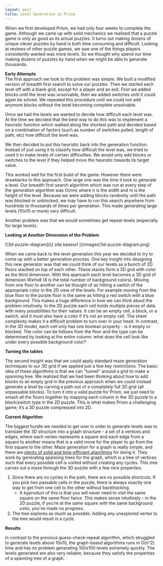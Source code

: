 ```yaml
---
layout: post
title: Level Generation in Prism
---
```


When we first developed Prism, we had only four weeks to complete the game. Although we came up with solid mechanics we realized that a puzzle game is only as good as its actual puzzles. It turns out making dozens of unique clever puzzles by hand is both time consuming and difficult. Looking at reviews of other puzzle games, we saw one of the things players consistently wanted was more levels. So we thought why spend our time making dozens of puzzles by hand when we might be able to generate thousands.  

**Early Attempts**  
The first approach we took to this problem was simple. We built a modified version of breadth first search to solve our puzzles. Then we started each level off with a blank grid, except for a player and an exit. First we added blocks until the level was unsolvable, then we added switches until it could again be solved. We repeated this procedure until we could not add anymore blocks without the level becoming complete unsolvable.  

Once we had the levels we wanted to decide how difficult each level was. At the time we decided that the best way to do this was to implement a heuristic function which walked along the shortest path and decided based on a combination of factors (such as number of switches pulled, length of path, etc) how difficult the level was.  

We then decided to put this heuristic back into the generation function. Instead of just using it to classify how difficult the level was, we tried to used it to make levels of certain difficulties. We would only add blocks or switches to the level if they helped move the heuristic towards its target value.  

This worked well for the first build of the game. However there were drawbacks to this approach. One large one was the time it took to generate a level. Our breadth first search algorithm which was run at every step of the generation algorithm was O(nm) where n is the width and m is the height of the level. Because we were adding blocks randomly until the path was blocked or unblocked, we may have to run this search anywhere from hundreds to thousands of times per generation. This made generating large levels (10x10 or more) very difficult.  


Another problem was that we would sometimes get repeat levels (especially for large levels).  

**Looking at Another Dimension of the Problem**  

![3d-puzzle-diagram]({{ site.baseurl }}/images/3d-puzzle-diagram.png)

When we came back to the level generation this year we decided to try to come up with a better generation process. One key insight into designing this new generator was that we could think of our levels as a bunch of 2D floors stacked on top of each other. These stacks form a 3D grid with color as the third dimension. With this approach each level becomes a 3D grid of dimension WxHx8 (8 is the total number of background colors). Moving from one floor to another can be thought of as hitting a switch of the appropriate color in the 2D view of the levels. For example moving from the blue floor to the purple floor is the same as hitting a red switch with a blue background. This makes a huge difference in how we can think about the problem intuitively. In the 2D puzzle each cell holds multiple pieces of data with many possibilities for their values. It can be an empty cell, a block, or a switch, and it must also have a color if it’s not an empty cell. The sheer complexity makes it a difficult problem to turn over in your head. In contrast, in the 3D model, each cell only has one boolean property - is it empty or blocked. The color can be follows from the floor and the type can be determined by looking at the entire column: what does the cell look like under every possible background color?  

**Turning the tables**  

The second insight was that we could apply standard maze generation techniques to our 3D grid if we applied just a few key restrictions. The basic idea of these algorithms is that we can "tunnel" around a grid to make a spanning tree. We realized that we had been thinking about how to add blocks to an empty grid in the previous approach when we could instead generate a level by carving a path out of a completely full 3D grid (all unpassable blocks). To turn it into a valid puzzle for Prism, we just need to smash all the floors together by mapping each column in the 3D puzzle to a block/switch type in the 2D puzzle. This is what makes Prism a challenging game; it’s a 3D puzzle compressed into 2D.  


**Current Algorithm**  

The biggest hurdle we needed to get over in order to generate levels was to translate the 3D structure into a graph structure - a set of a vertices and edges, where each vertex represents a square and each edge from a square to another means that is a valid move for the player to go from the first square to the other. Maze generation for a graph is really simple, and there are [plenty of solid and time-efficient algorithms](https://en.wikipedia.org/wiki/Maze_generation_algorithm#Graph_theory_based_methods) for doing it. They work by generating spanning trees for the graph, which is a tree of vertices such that every possible cell is visited without creating any cycles. This tree carves out a maze through the 3D puzzle with a few nice properties.  
1. Since there are no cycles in the path, there are no possible shortcuts. If you pick two passable cells in the puzzle, there is always exactly one way to get from one cell to the other without backtracking.
	* A byproduct of this is that you will never need to visit the same square on the same floor twice. This makes sense intuitively - in the 2D puzzle, if you’re at the same square with the same background color, you’ve made no progress.
2. The tree explores as much as possible. Adding any unexplored vertex to the tree would result in a cycle.  

**Results**  

In contrast to the previous guess-check-repeat algorithm, which struggled to generate levels above 10x10, the graph-based algorithms runs in O(n^2) time and has no problem generating 100x100 levels extremely quickly. The levels generated are also very reliable, because they satisfy the properties of a spanning tree of a graph.	